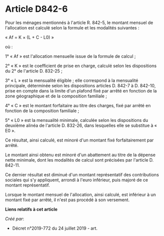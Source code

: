 # Article D842-6

Pour les ménages mentionnés à l'article R. 842-5, le montant mensuel de l'allocation est calculé selon la formule et les
modalités suivantes :

« Af = K × (L + C - L0) »

où :

1° « Af » est l'allocation mensuelle issue de la formule de calcul ;

2° « K » est le coefficient de prise en charge, calculé selon les dispositions du 2° de l'article D. 832-25 ;

3° « L » est la mensualité éligible ; elle correspond à la mensualité principale, déterminée selon les dispositions articles
D. 842-7 à D. 842-10, prise en compte dans la limite d'un plafond fixé par arrêté en fonction de la zone géographique et de
la composition familiale ;

4° « C » est le montant forfaitaire au titre des charges, fixé par arrêté en fonction de la composition familiale ;

5° « L0 » est la mensualité minimale, calculée selon les dispositions du deuxième alinéa de l'article D. 832-26, dans
lesquelles elle se substitue à « E0 ».

Ce résultat, ainsi calculé, est minoré d'un montant fixé forfaitairement par arrêté.

Le montant ainsi obtenu est minoré d'un abattement au titre de la dépense nette minimale, dont les modalités de calcul sont
précisées par l'article D. 842-11.

Ce dernier résultat est diminué d'un montant représentatif des contributions sociales qui s'y appliquent, arrondi à l'euro
inférieur, puis majoré de ce montant représentatif.

Lorsque le montant mensuel de l'allocation, ainsi calculé, est inférieur à un montant fixé par arrêté, il n'est pas procédé à
son versement.

**Liens relatifs à cet article**

_Créé par_:

  - Décret n°2019-772 du 24 juillet 2019 - art.
